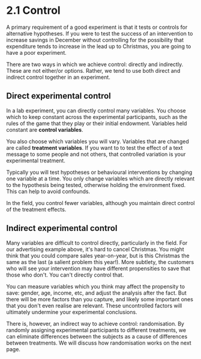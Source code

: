 # 2.1 Control

A primary requirement of a good experiment is that it tests or controls for alternative hypotheses. If you were to test the success of an intervention to increase savings in December without controlling for the possibility that expenditure tends to increase in the lead up to Christmas, you are going to have a poor experiment.

There are two ways in which we achieve control: directly and indirectly. These are not either/or options. Rather, we tend to use both direct and indirect control together in an experiment.

## Direct experimental control

In a lab experiment, you can directly control many variables. You choose which to keep constant across the experimental participants, such as the rules of the game that they play or their initial endowment. Variables held constant are **control variables**.

You also choose which variables you will vary. Variables that are changed are called **treatment variables**. If you want to to test the effect of a text message to some people and not others, that controlled variation is your experimental treatment.

Typically you will test hypotheses or behavioural interventions by changing one variable at a time. You only change variables which are directly relevant to the hypothesis being tested, otherwise holding the environment fixed. This can help to avoid confounds.

In the field, you control fewer variables, although you maintain direct control of the treatment effects.

## Indirect experimental control

Many variables are difficult to control directly, particularly in the field. For our advertising example above, it's hard to cancel Christmas. You might think that you could compare sales year-on-year, but is this Christmas the same as the last (a salient problem this year!). More subtlety, the customers who will see your intervention may have different propensities to save that those who don't. You can't directly control that.

You can measure variables which you think may affect the propensity to save: gender, age, income, etc, and adjust the analysis after the fact. But there will be more factors than you capture, and likely some important ones that you don't even realise are relevant. These uncontrolled factors will ultimately undermine your experimental conclusions.

There is, however, an indirect way to achieve control: randomisation. By randomly assigning experimental participants to different treatments, we can eliminate differences between the subjects as a cause of differences between treatments. We will discuss how randomisation works on the next page.